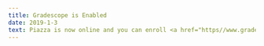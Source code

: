 ```yaml
---
title: Gradescope is Enabled
date: 2019-1-3
text: Piazza is now online and you can enroll <a href="https//www.gradescope.com">at their website</a> using the entry code MJKXBR.
---
```

